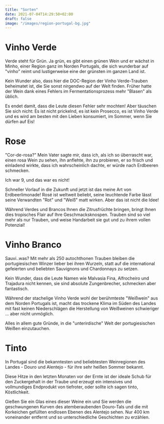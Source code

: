 ```yaml
---
title: "Sorten"
date: 2021-07-04T14:29:50+02:00
draft: false
image: "/images/region-portugal-bg.jpg"
---
```


# Vinho Verde
 
Verde steht für Grün. Ja grün, es gibt einen grünen Wein und er wächst in Minho, einer Region ganz im Norden Portugals, die sich wunderbar auf "vinho" reimt und lustigerweise eine der grünsten im ganzen Land ist.

Kein Wunder also, dass hier die DOC-Region der Vinho Verde-Trauben beheimatet ist, die Sie sonst nirgendwo auf der Welt finden. Früher hatte der Wein dank eines Fehlers im Fermentationsprozess mehr "Blasen" als üblich.

Es endet damit, dass die Leute diesen Fehler sehr mochten! Aber täuschen Sie sich nicht: Es ist nicht prickelnd, es ist kein Prosecco, es ist Vinho Verde und es wird am besten mit den Lieben konsumiert, im Sommer, wenn Sie dürfen auf Eis!

# Rose
 
"Cor-de-rosa?" Mein Vater sagte mir, dass ich, als ich so überrascht war, einen rosa Wein zu sehen, ihn anflehte, ihn zu probieren, er so frisch und einladend wirkte, dass ich wahrscheinlich dachte, er würde nach Erdbeeren schmecken.

Ich war 9, und das war es nicht!

Schneller Vorlauf in die Zukunft und jetzt ist das meine Art von Erdbeerlimonade! Rosé ist weltweit beliebt, seine leuchtende Farbe lässt seine Verwandten "Rot" und "Weiß" matt wirken. Aber das ist nicht die Idee!

Während Verdes und Brancos Ihnen die Zitrusfrüchte bringen, bringt Ihnen dies tropisches Flair auf Ihre Geschmacksknospen. Trauben sind so viel mehr als nur Trauben, und weise Handarbeit sie gut und zu ihrem vollen Potenzial!

# Vinho Branco
 
Sauvi..was? Mit mehr als 250 autochthonen Trauben bleiben die portugiesischen Winzer lieber bei ihren Wurzeln, statt auf die international gefeierten und beliebten Sauvignons und Chardonnays zu setzen.

Kein Wunder, dass die Leute Namen wie Malvasia Fina, Alfrocheiro und Trajadura nicht kennen, sie sind absolute Zungenbrecher, schmecken aber fantastisch.

Während der stachelige Vinho Verde wohl der berühmteste "Weißwein" aus dem Norden Portugals ist, macht das trockene Klima im Süden des Landes mit fast keinen Niederschlägen die Herstellung von Weißweinen schwieriger ... aber nicht unmöglich.

Alles in allem gute Gründe, in die "unterirdische" Welt der portugiesischen Weißen einzutauchen.

# Tinto
 
In Portugal sind die bekanntesten und beliebtesten Weinregionen des Landes - Douro und Alentejo - für ihre sehr heißen Sommer bekannt.

Diese Hitze in den letzten Monaten vor der Ernte ist der ideale Schub für den Zuckergehalt in der Traube und erzeugt ein intensives und vollmundiges Endprodukt von tiefroter, oder sollte ich sagen tinto, Köstlichkeit.

Gießen Sie ein Glas eines dieser Weine ein und Sie werden die geschwungenen Kurven des atemberaubenden Douro-Tals und die mit Korkeichen gefüllten endlosen Ebenen des Alentejo sehen. Nur 400 km voneinander entfernt und so unterschiedliche Geschichten zu erzählen.


